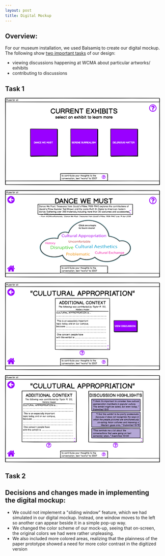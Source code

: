 ```yaml
---
layout: post
title: Digital Mockup
---
```


## Overview: 
For our museum installation, we used Balsamiq to create our digital mockup. The following show [two important tasks](https://museumsforall.github.io/2018-10-29-Paper-Prototype/) of our design: 
* viewing discussions happening at WCMA about particular artworks/ exhibits 
* contributing to discussions 

## Task 1

![home](/img/home.png)

![exhibit](/img/exhibit.png) 

![additional context](/img/additional_context.png)

![discussion](/img/discussion.png)

## Task 2 

## Decisions and changes made in implementing the digital mockup:
* We could not implement a "sliding window" feature, which we had simulated in our digital mockup. Instead, one window moves to the left so another can appear beside it in a simple pop-up way.
* We changed the color scheme of our mock-up, seeing that on-screen, the original colors we had were rather unpleasing.
* We also included more colored areas, realizing that the plainness of the paper prototype showed a need for more color contrast in the digitized version
